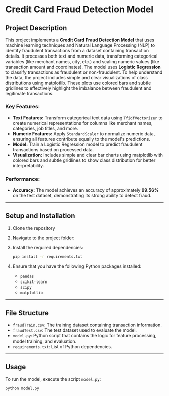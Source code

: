# Credit Card Fraud Detection Model

## Project Description

This project implements a **Credit Card Fraud Detection Model** that uses machine learning techniques and Natural Language Processing (NLP) to identify fraudulent transactions from a dataset containing transaction details. It processes both text and numeric data, transforming categorical variables (like merchant names, city, etc.) and scaling numeric values (like transaction amount and coordinates). The model uses **Logistic Regression** to classify transactions as fraudulent or non-fraudulent.
To help understand the data, the project includes simple and clear visualizations of class distributions using matplotlib. These plots use colored bars and subtle gridlines to effectively highlight the imbalance between fraudulent and legitimate transactions.

### Key Features:
- **Text Features:** Transform categorical text data using `TfidfVectorizer` to create numerical representations for columns like merchant names, categories, job titles, and more.
- **Numeric Features:** Apply `StandardScaler` to normalize numeric data, ensuring all features contribute equally to the model's predictions.
- **Model:** Train a Logistic Regression model to predict fraudulent transactions based on processed data.
- **Visualization:** Includes simple and clear bar charts using matplotlib with colored bars and subtle gridlines to show class distribution for better interpretability.

### Performance:
- **Accuracy:** The model achieves an accuracy of approximately **99.56%** on the test dataset, demonstrating its strong ability to detect fraud.

---

## Setup and Installation

1. Clone the repository

2. Navigate to the project folder:

3. Install the required dependencies:

    ```bash
    pip install -r requirements.txt
    ```

4. Ensure that you have the following Python packages installed:
    - `pandas`
    - `scikit-learn`
    - `scipy`
    - `matplotlib`

---

## File Structure

- `fraudTrain.csv`: The training dataset containing transaction information.
- `fraudTest.csv`: The test dataset used to evaluate the model.
- `model.py`: Python script that contains the logic for feature processing, model training, and evaluation.
- `requirements.txt`: List of Python dependencies.

---

## Usage

To run the model, execute the script `model.py`:

```bash
python model.py
